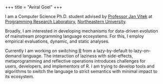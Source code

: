 +++
title = "Aviral Goel"
+++


I am a Computer Science Ph.D. student advised by [Professor Jan
Vitek](http://janvitek.org/) at [Programming Research
Laboratory](https://prl.ccs.neu.edu/), [Northeastern
University](https://www.northeastern.edu/).

Broadly, I am interested in developing mechanisms for data-driven evolution of
mainstream programming language ecosystems. For this, I employ empirical
evaluations, dynamic, and static analyses.

Currently I am working on switching [R](https://www.r-project.org/) from a
lazy-by-default to lazy-on-demand language. The interaction of laziness with
side-effects, metaprogramming and reflective operations introduces challenges
for users, developers, and implementors of R. I am trying to develop tools and
algorithms to switch the language to strict semantics with minimal impact to its
ecosystem.
